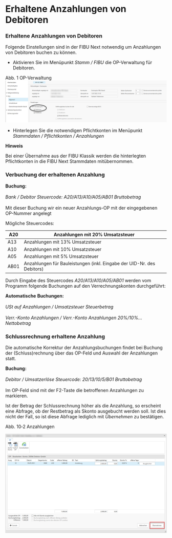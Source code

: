# Erhaltene Anzahlungen von Debitoren

### Erhaltene Anzahlungen von Debitoren


Folgende Einstellungen sind in der FIBU Next notwendig um Anzahlungen von Debitoren buchen zu können.


* Aktivieren Sie im Menüpunkt *Stamm / FIBU* die OP-Verwaltung für Debitoren.


Abb. 1 OP-Verwaltung
  ![Image](<img/NeuesElement152.png>)


* Hinterlegen Sie die notwendigen Pflichtkonten im Menüpunkt *Stammdaten / Pflichtkonten / Anzahlungen*


**Hinweis**

Bei einer Übernahme aus der FIBU Klassik werden die hinterlegten Pflichtkonten in die FIBU Next Stammdaten mitübernommen.



### Verbuchung der erhaltenen Anzahlung



**Buchung:**\
\
*Bank / Debitor    Steuercode: A20/A13/A10/A05/AB01  Bruttobetrag*\
\
Mit dieser Buchung wir ein neuer Anzahlungs-OP mit der eingegebenen OP-Nummer angelegt


Mögliche Steuercodes:


| A20 | Anzahlungen mit 20% Umsatzsteuer |
| --- | --- |
| A13 | Anzahlungen mit 13% Umsatzsteuer |
| A10 | Anzahlungen mit 10% Umsatzsteuer |
| A05 | Anzahlungen mit 5% Umsatzsteuer |
| AB01 | Anzahlungen für Bauleistungen (inkl. Eingabe der UID-Nr. des Debitors) |



Durch Eingabe des Steuercodes *A20/A13/A10/A05/AB01* werden vom Programm folgende Buchungen auf den Verrechnungskonten durchgeführt:


**Automatische** **Buchungen:**\
\
*USt auf Anzahlungen / Umsatzsteuer       Steuerbetrag*\
\
*Verr.-Konto Anzahlungen / Verr.-Konto Anzahlungen 20%/10%...   Nettobetrag*

### Schlussrechnung erhaltene Anzahlung


Die automatische Korrektur der Anzahlungsbuchungen findet bei Buchung der (Schluss)rechnung über das OP-Feld und Auswahl der Anzahlungen statt.

**Buchung:**\
\
*Debitor / Umsatzerlöse   Steuercode: 20/13/10/5/B01     Bruttobetrag*\
\
Im OP-Feld sind mit der F2-Taste die betroffenen Anzahlungen zu markieren.

Ist der Betrag der Schlussrechnung höher als die Anzahlung, so erscheint eine Abfrage, ob der Restbetrag als Skonto ausgebucht werden soll. Ist dies nicht der Fall, so ist diese Abfrage lediglich mit *Übernehmen* zu bestätigen.

Abb. 10‑2 Anzahlungen

![Image](<img/NeuesElement153.png>)

